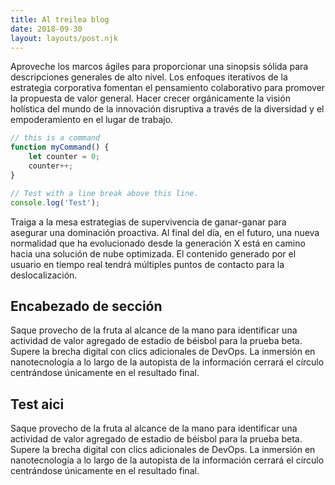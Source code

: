 ```yaml
---
title: Al treilea blog
date: 2018-09-30
layout: layouts/post.njk
---
```

Aproveche los marcos ágiles para proporcionar una sinopsis sólida para descripciones generales de alto nivel. Los enfoques iterativos de la estrategia corporativa fomentan el pensamiento colaborativo para promover la propuesta de valor general. Hacer crecer orgánicamente la visión holística del mundo de la innovación disruptiva a través de la diversidad y el empoderamiento en el lugar de trabajo.

```js
// this is a command
function myCommand() {
	let counter = 0;
	counter++;
}

// Test with a line break above this line.
console.log('Test');
```

Traiga a la mesa estrategias de supervivencia de ganar-ganar para asegurar una dominación proactiva. Al final del día, en el futuro, una nueva normalidad que ha evolucionado desde la generación X está en camino hacia una solución de nube optimizada. El contenido generado por el usuario en tiempo real tendrá múltiples puntos de contacto para la deslocalización.

## Encabezado de sección

Saque provecho de la fruta al alcance de la mano para identificar una actividad de valor agregado de estadio de béisbol para la prueba beta. Supere la brecha digital con clics adicionales de DevOps. La inmersión en nanotecnología a lo largo de la autopista de la información cerrará el círculo centrándose únicamente en el resultado final.


## Test aici

Saque provecho de la fruta al alcance de la mano para identificar una actividad de valor agregado de estadio de béisbol para la prueba beta. Supere la brecha digital con clics adicionales de DevOps. La inmersión en nanotecnología a lo largo de la autopista de la información cerrará el círculo centrándose únicamente en el resultado final.


